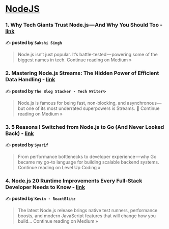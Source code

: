 
<h1><a href=https://medium.com/tag/nodejs/recommended target="_blank" rel="noopener noreferrer">NodeJS</a></h1>
<h3>1.  Why Tech Giants Trust Node.js — And Why You Should Too - <a href="https://medium.com/@sakshisingh12310113/why-tech-giants-trust-node-js-and-why-you-should-too-60fea466df9d?source=rss------nodejs-5" target="_blank" rel="noopener noreferrer">link</a></h3>

✍️ **posted by `Sakshi Singh`**

<blockquote>Node.js isn’t just popular. It’s battle-tested — powering some of the biggest names in tech.
Continue reading on Medium »</blockquote>

<h3>2.  Mastering Node.js Streams: The Hidden Power of Efficient Data Handling  - <a href="https://medium.com/@TheblogStacker/mastering-node-js-streams-the-hidden-power-of-efficient-data-handling-c240a57ff1c1?source=rss------nodejs-5" target="_blank" rel="noopener noreferrer">link</a></h3>

✍️ **posted by `The Blog Stacker - Tech Writer✨`**

<blockquote>Node.js is famous for being fast, non-blocking, and asynchronous — but one of its most underrated superpowers is Streams. 🌊
Continue reading on Medium »</blockquote>

<h3>3. 5 Reasons I Switched from Node.js to Go (And Never Looked Back) - <a href="https://levelup.gitconnected.com/5-reasons-i-switched-from-node-js-to-go-and-never-looked-back-89943426b60f?source=rss------nodejs-5" target="_blank" rel="noopener noreferrer">link</a></h3>

✍️ **posted by `Syarif`**

<blockquote>From performance bottlenecks to developer experience — why Go became my go-to language for building scalable backend systems.
Continue reading on Level Up Coding »</blockquote>

<h3>4. Node.js 20 Runtime Improvements Every Full-Stack Developer Needs to Know - <a href="https://medium.com/@ReactBlitz/node-js-20-runtime-improvements-every-full-stack-developer-needs-to-know-d348a21ca82f?source=rss------nodejs-5" target="_blank" rel="noopener noreferrer">link</a></h3>

✍️ **posted by `Kevin - ReactBlitz`**

<blockquote>The latest Node.js release brings native test runners, performance boosts, and modern JavaScript features that will change how you build…
Continue reading on Medium »</blockquote>

